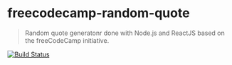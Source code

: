 # freecodecamp-random-quote
> Random quote generatonr done with Node.js and ReactJS based on the freeCodeCamp initiative.

[![Build Status](https://travis-ci.org/hristo-tanev/freecodecamp-random-quote.svg?branch=master)](https://travis-ci.org/hristo-tanev/freecodecamp-random-quote)
